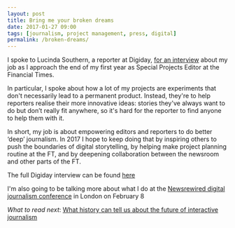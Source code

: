 ```yaml
---
layout: post
title: Bring me your broken dreams
date: 2017-01-27 09:00
tags: [journalism, project management, press, digital]
permalink: /broken-dreams/
---
```


I spoke to Lucinda Southern, a reporter at Digiday, [for an interview](http://digiday.com/publishers/financial-times-special-projects/) about my job as I approach the end of my first year as Special Projects Editor at the Financial Times.

In particular, I spoke about how a lot of my projects are experiments that don't necessarily lead to a permanent product. Instead, they're to help reporters realise their more innovative ideas: stories they've always want to do but don’t really fit anywhere, so it's hard for the reporter to find anyone to help them with it. 

In short, my job is about empowering editors and reporters to do better ‘deep’ journalism. In 2017 I hope to keep doing that by inspiring others to push the boundaries of digital storytelling, by helping make project planning routine at the FT, and by deepening collaboration between the newsroom and other parts of the FT.

The full Digiday interview can be found [here](http://digiday.com/publishers/financial-times-special-projects/)

I'm also going to be talking more about what I do at the [Newsrewired digital journalism conference](https://www.newsrewired.com/2017/01/16/more-speakers-join-live-social-video-and-special-projects-sessions/) in London on February 8

*What to read next*: [What history can tell us about the future of interactive journalism](/history/)